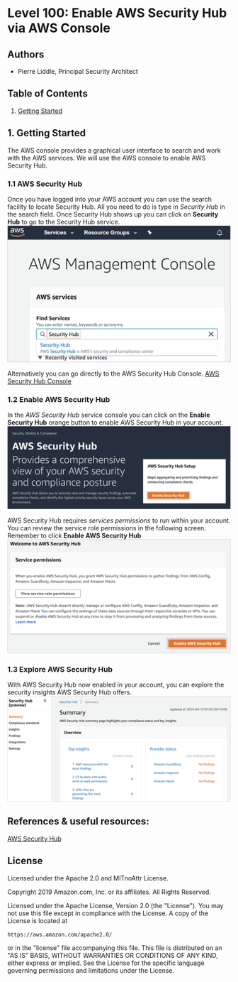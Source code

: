 ﻿# Level 100: Enable AWS Security Hub via AWS Console

## Authors
- Pierre Liddle, Principal Security Architect

## Table of Contents
1. [Getting Started](#getting_Started)

## 1. Getting Started <a name="getting_Started"></a>
The AWS console provides a graphical user interface to search and work with the AWS services.
We will use the AWS console to enable AWS Security Hub.

### 1.1 AWS Security Hub
Once you have logged into your AWS account you can use the search facility to locate Security Hub.
All you need to do is type in *Security Hub* in the search field.
Once Security Hub shows up you can click on **Security Hub** to go to the Security Hub service.
![search-security-hub](Images/search-security-hub.png) 

Alternatively you can go directly to the AWS Security Hub Console.
[AWS Security Hub Console](https://console.aws.amazon.com/securityhub/)

### 1.2 Enable AWS Security Hub  

In the *AWS Security Hub* service console you can click on the **Enable Security Hub** orange button to enable AWS Security Hub in your account.
![enable-aws-security-hub](Images/enable-aws-security-hub.png) 


AWS Security Hub requires *services permissions* to run within your account.
You can review the service role permissions in the following screen. Remember to click **Enable AWS Security Hub**
![security-hub-service-permissions](Images/security-hub-service-permissions.png)

### 1.3 Explore AWS Security Hub
With AWS Security Hub now enabled in your account, you can explore the security insights AWS Security Hub offers.
![explore-aws-security-hub.png](Images/explore-aws-security-hub.png)

## References & useful resources:
[AWS Security Hub](https://aws.amazon.com/security-hub/)  


## License
Licensed under the Apache 2.0 and MITnoAttr License. 

Copyright 2019 Amazon.com, Inc. or its affiliates. All Rights Reserved.

Licensed under the Apache License, Version 2.0 (the "License"). You may not use this file except in compliance with the License. A copy of the License is located at

    https://aws.amazon.com/apache2.0/

or in the "license" file accompanying this file. This file is distributed on an "AS IS" BASIS, WITHOUT WARRANTIES OR CONDITIONS OF ANY KIND, either express or implied. See the License for the specific language governing permissions and limitations under the License.
